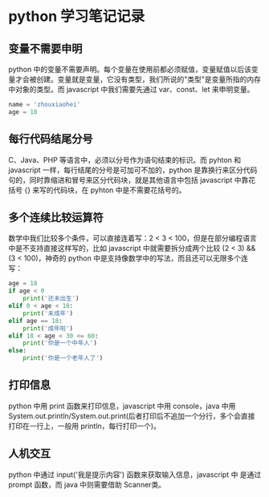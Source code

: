 # python 学习笔记记录

## 变量不需要申明
python 中的变量不需要声明。每个变量在使用前都必须赋值，变量赋值以后该变量才会被创建。变量就是变量，它没有类型，我们所说的"类型"是变量所指的内存中对象的类型。而 javascript 中我们需要先通过 var、const、let 来申明变量。

```python
name = 'zhouxiaohei'
age = 18
```

## 每行代码结尾分号
C、Java、PHP 等语言中，必须以分号作为语句结束的标识。而 pyhton 和 javascript 一样，每行结尾的分号是可加可不加的，python 是靠换行来区分代码句的，同时靠缩进和冒号来区分代码块，就是其他语言中包括 javascript 中靠花括号 {} 来写的代码块，在 pyhton 中是不需要花括号的。

## 多个连续比较运算符
数学中我们比较多个条件，可以直接连着写：2 < 3 < 100，但是在部分编程语言中是不支持直接这样写的，比如 javascript 中就需要拆分成两个比较 (2 < 3) && (3 < 100)，神奇的 python 中是支持像数学中的写法，而且还可以无限多个连写：

```python
age = 18
if age < 0
    print('还未出生')
elif 0 < age < 18:
    print('未成年')
elif age == 18:
    print('成年啦')
elif 18 < age < 30 <= 60:
    print('你是一个中年人')
else:
    print('你是一个老年人了')
```

## 打印信息
python 中用 print 函数来打印信息，javascript 中用 console，java 中用 System.out.println/System.out.print(后者打印后不追加一个分行，多个会直接打印在一行上，一般用 println，每行打印一个)。

## 人机交互
python 中通过 input('我是提示内容') 函数来获取输入信息，javascript 中 是通过 prompt 函数，而 java 中则需要借助 Scanner类。